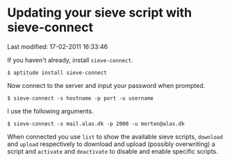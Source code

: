 # Updating your sieve script with sieve-connect

Last modified: 17-02-2011 16:33:46

If you haven't already, install `sieve-connect`.

	$ aptitude install sieve-connect

Now connect to the server and input your password when prompted.

	$ sieve-connect -s hostname -p port -u username

I use the following arguments.

	$ sieve-connect -s mail.alas.dk -p 2000 -u morten@alas.dk

When connected you use `list` to show the available sieve scripts, `download`
and `upload` respectively to download and upload (possibly overwriting) a
script and `activate` and `deactivate` to disable and enable specific scripts.

